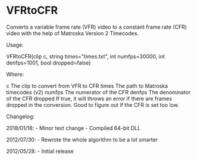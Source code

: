 # VFRtoCFR
Converts a variable frame rate (VFR) video to a constant frame rate (CFR) video with the help of Matroska Version 2 Timecodes.

Usage:

VFRtoCFR(clip c, string times="times.txt", int numfps=30000, int denfps=1001, bool dropped=false)

Where:

c	The clip to convert from VFR to CFR
times	The path to  Matroska timecodes (v2)
numfps	The numerator of the CFR
denfps	The denominator of the CFR
dropped	If true, it will throws an error if there are frames dropped in the conversion.  Good to figure out if the CFR is set too low.

Changelog:

2018/01/18:
	- Minor text change
	- Compiled 64-bit DLL

2012/07/30:
	- Rewrote the whole algorithm to be a lot smarter

2012/05/28:
	- Initial release
